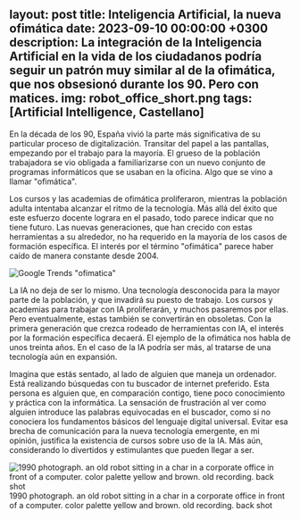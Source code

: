 layout: post
title: Inteligencia Artificial, la nueva ofimática
date: 2023-09-10 00:00:00 +0300
description: La integración de la Inteligencia Artificial en la vida de los ciudadanos podría seguir un patrón muy similar al de la ofimática, que nos obsesionó durante los 90. Pero con matices.
img: robot_office_short.png
tags: [Artificial Intelligence, Castellano]
---

En la década de los 90, España vivió la parte más significativa de su particular proceso de digitalización. Transitar del papel a las pantallas, empezando por el trabajo para la mayoría. El grueso de la población trabajadora se vio obligada a familiarizarse con un nuevo conjunto de programas informáticos que se usaban en la oficina. Algo que se vino a llamar "ofimática".

Los cursos y las academias de ofimática proliferaron, mientras la población adulta intentaba alcanzar el ritmo de la tecnología. Más allá del éxito que este esfuerzo docente lograra en el pasado, todo parece indicar que no tiene futuro. Las nuevas generaciones, que han crecido con estas herramientas a su alrededor, no ha requerido en la mayoría de los casos de formación específica. El interés por el término "ofimática" parece haber caído de manera constante desde 2004.

![Google Trends "ofimatica"]({{site.baseurl}}/assets/img/ofimatica_trend.png)

La IA no deja de ser lo mismo. Una tecnología desconocida para la mayor parte de la población, y que invadirá su puesto de trabajo. Los cursos y academias para trabajar con IA proliferarán, y muchos pasaremos por ellas. Pero eventualmente, estas también se convertirán en obsoletas. Con la primera generación que crezca rodeado de herramientas con IA, el interés por la formación específica decaerá. El ejemplo de la ofimática nos habla de unos treinta años. En el caso de la IA podría ser más, al tratarse de una tecnología aún en expansión.

Imagina que estás sentado, al lado de alguien que maneja un ordenador. Está realizando búsquedas con tu buscador de internet preferido. Esta persona es alguien que, en comparación contigo, tiene poco conocimiento y práctica con la informática. La sensación de frustración al ver como alguien introduce las palabras equivocadas en el buscador, como si no conociera los fundamentos básicos del lenguaje digital universal. Evitar esa brecha de comunicación para la nueva tecnología emergente, en mi opinión, justifica la existencia de cursos sobre uso de la IA. Más aún, considerando lo divertidos y estimulantes que pueden llegar a ser.

![1990 photograph. an old robot sitting in a char in a corporate office in front of a computer. color palette yellow and brown. old recording. back shot]({{site.baseurl}}/assets/img/robot_office.png)
1990 photograph. an old robot sitting in a char in a corporate office in front of a computer. color palette yellow and brown. old recording. back shot
